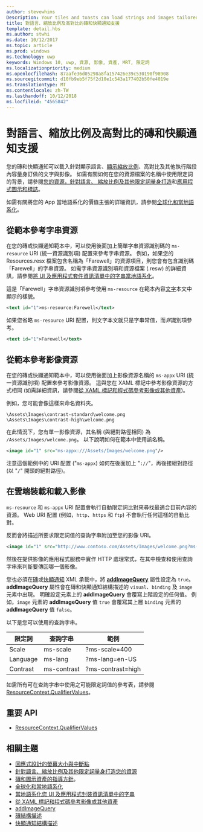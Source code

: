```yaml
---
author: stevewhims
Description: Your tiles and toasts can load strings and images tailored for display language, display scale factor, high contrast, and other runtime contexts.
title: 對語言、縮放比例及高對比的磚和快顯通知支援
template: detail.hbs
ms.author: stwhi
ms.date: 10/12/2017
ms.topic: article
ms.prod: windows
ms.technology: uwp
keywords: Windows 10, uwp, 資源, 影像, 資產, MRT, 限定詞
ms.localizationpriority: medium
ms.openlocfilehash: 87aafe36d05298a8fa157426e39c530190f98908
ms.sourcegitcommit: d10fb9eb5f75f2d10e1c543a177402b50fe4019e
ms.translationtype: MT
ms.contentlocale: zh-TW
ms.lasthandoff: 10/12/2018
ms.locfileid: "4565842"
---
```

# <a name="tile-and-toast-notification-support-for-language-scale-and-high-contrast"></a>對語言、縮放比例及高對比的磚和快顯通知支援

您的磚和快顯通知可以載入針對顯示語言、[顯示縮放比例](../../layout/screen-sizes-and-breakpoints-for-responsive-design.md)、高對比及其他執行階段內容量身訂做的文字與影像。 如需有關如何在您的資源檔案的名稱中使用限定詞的背景，請參閱[您的資源，針對語言、 縮放比例及其他限定詞量身打造](../../../app-resources/tailor-resources-lang-scale-contrast.md)和[應用程式圖示和標誌](/windows/uwp/design/style/app-icons-and-logos)。

如需有關將您的 App 當地語系化的價值主張的詳細資訊，請參閱[全球化和當地語系化](../../globalizing/globalizing-portal.md)。

## <a name="refer-to-a-string-resource-from-a-template"></a>從範本參考字串資源

在您的磚或快顯通知範本中，可以使用後面加上簡單字串資源識別碼的 `ms-resource` URI (統一資源識別項) 配置來參考字串資源。 例如，如果您的 Resources.resx 檔案包含名稱為「Farewell」的資源項目，則您會有包含識別碼「Farewell」的字串資源。 如需字串資源識別項和資源檔案 (.resw) 的詳細資訊，請參閱[將 UI 及應用程式套件資訊清單中的字串當地語系化](../../../app-resources/localize-strings-ui-manifest.md)。

這是「Farewell」字串資源識別項參考使用 `ms-resource` 在範本內容[文字](/uwp/schemas/tiles/tilesschema/element-text?branch=live)本文中顯示的樣貌。

```xml
<text id="1">ms-resource:Farewell</text>
```

如果您省略 `ms-resource` URI 配置，則文字本文就只是字串常值，而*非*識別項參考。

```xml
<text id="1">Farewell</text>
```

## <a name="refer-to-an-image-resource-from-a-template"></a>從範本參考影像資源

在您的磚或快顯通知範本中，可以使用後面加上影像資源名稱的 `ms-appx` URI (統一資源識別項) 配置來參考影像資源。 這與您在 XAML 標記中參考影像資源的方式相同 (如需詳細資訊，請參閱[從 XAML 標記和程式碼參考影像或其他資產](../../../app-resources/images-tailored-for-scale-theme-contrast.md#reference-an-image-or-other-asset-from-xaml-markup-and-code))。

例如，您可能會像這樣來命名資料夾。

```
\Assets\Images\contrast-standard\welcome.png
\Assets\Images\contrast-high\welcome.png
```

在此情況下，您有單一影像資源，其名稱 (與絕對路徑相同) 為 `/Assets/Images/welcome.png`。 以下說明如何在範本中使用該名稱。

```xml
<image id="1" src="ms-appx:///Assets/Images/welcome.png"/>
```

注意這個範例中的 URI 配置 ("`ms-appx`) 如何在後面加上 "`://`"，再後接絕對路徑 (以 "`/`" 開頭的絕對路徑)。

## <a name="hosting-and-loading-images-in-the-cloud"></a>在雲端裝載和載入影像

`ms-resource` 和 `ms-appx` URI 配置會執行自動限定詞比對來尋找最適合目前內容的資源。 Web URI 配置 (例如，`http`、`https` 和 `ftp`) 不會執行任何這樣的自動比對。

反而會將描述所要求限定詞值的查詢字串附加至您的影像 URI。

```xml
<image id="1" src="http://www.contoso.com/Assets/Images/welcome.png?ms-lang=en-US"/>
```

然後在提供影像的應用程式服務中實作 HTTP 處理常式，在其中檢查和使用查詢字串來判斷要傳回哪一個影像。

您也必須在[磚](/uwp/schemas/tiles/tilesschema/schema-root?branch=live)或[快顯通知](/uwp/schemas/tiles/toastschema/schema-root?branch=live) XML 承載中，將 [**addImageQuery**](/uwp/schemas/tiles/tilesschema/element-visual?branch=live) 屬性設定為 `true`。 **addImageQuery** 屬性會在磚和快顯通知結構描述的 `visual`、`binding` 及 `image` 元素中出現。 明確設定元素上的 **addImageQuery** 會覆寫上階設定的任何值。 例如，`image` 元素的 **addImageQuery** 值 `true` 會覆寫其上層 `binding` 元素的 **addImageQuery** 值 `false`。

以下是您可以使用的查詢字串。

| 限定詞 | 查詢字串 | 範例 |
| --------- | ------------ | ------- |
| Scale | ms-scale | ?ms-scale=400 |
| Language | ms-lang | ?ms-lang=en-US |
| Contrast | ms-contrast | ?ms-contrast=high |

如需所有可在查詢字串中使用之可能限定詞值的參考表，請參閱 [ResourceContext.QualifierValues](/uwp/api/windows.applicationmodel.resources.core.resourcecontext.QualifierValues)。

## <a name="important-apis"></a>重要 API

* [ResourceContext.QualifierValues](/uwp/api/windows.applicationmodel.resources.core.resourcecontext.QualifierValues)

## <a name="related-topics"></a>相關主題

* [回應式設計的螢幕大小與中斷點](../../layout/screen-sizes-and-breakpoints-for-responsive-design.md)
* [針對語言、縮放比例及其他限定詞量身打造您的資源](../../../app-resources/tailor-resources-lang-scale-contrast.md)
* [磚和圖示資產的指導方針](app-assets.md)。
* [全球化和當地語系化](../../globalizing/globalizing-portal.md)
* [當地語系化您 UI 及應用程式封裝資訊清單中的字串](../../../app-resources/localize-strings-ui-manifest.md)
* [從 XAML 標記和程式碼參考影像或其他資產](../../../app-resources/images-tailored-for-scale-theme-contrast.md)
* [addImageQuery](/uwp/schemas/tiles/tilesschema/element-visual?branch=live)
* [磚結構描述](/uwp/schemas/tiles/tilesschema/schema-root?branch=live)
* [快顯通知結構描述](/uwp/schemas/tiles/toastschema/schema-root?branch=live)
